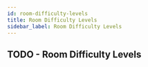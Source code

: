 ```yaml
---
id: room-difficulty-levels
title: Room Difficulty Levels
sidebar_label: Room Difficulty Levels
---
```


## TODO - Room Difficulty Levels